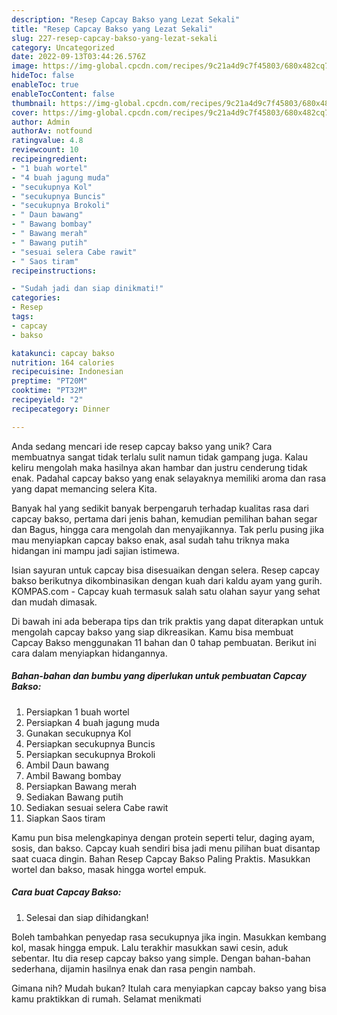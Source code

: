 ```yaml
---
description: "Resep Capcay Bakso yang Lezat Sekali"
title: "Resep Capcay Bakso yang Lezat Sekali"
slug: 227-resep-capcay-bakso-yang-lezat-sekali
category: Uncategorized
date: 2022-09-13T03:44:26.576Z
image: https://img-global.cpcdn.com/recipes/9c21a4d9c7f45803/680x482cq70/capcay-bakso-foto-resep-utama.jpg
hideToc: false
enableToc: true
enableTocContent: false
thumbnail: https://img-global.cpcdn.com/recipes/9c21a4d9c7f45803/680x482cq70/capcay-bakso-foto-resep-utama.jpg
cover: https://img-global.cpcdn.com/recipes/9c21a4d9c7f45803/680x482cq70/capcay-bakso-foto-resep-utama.jpg
author: Admin
authorAv: notfound
ratingvalue: 4.8
reviewcount: 10
recipeingredient:
- "1 buah wortel"
- "4 buah jagung muda"
- "secukupnya Kol"
- "secukupnya Buncis"
- "secukupnya Brokoli"
- " Daun bawang"
- " Bawang bombay"
- " Bawang merah"
- " Bawang putih"
- "sesuai selera Cabe rawit"
- " Saos tiram"
recipeinstructions:

- "Sudah jadi dan siap dinikmati!"
categories:
- Resep
tags:
- capcay
- bakso

katakunci: capcay bakso 
nutrition: 164 calories
recipecuisine: Indonesian
preptime: "PT20M"
cooktime: "PT32M"
recipeyield: "2"
recipecategory: Dinner

---
```





Anda sedang mencari ide resep capcay bakso yang unik? Cara membuatnya sangat tidak terlalu sulit namun tidak gampang juga. Kalau keliru mengolah maka hasilnya akan hambar dan justru cenderung tidak enak. Padahal capcay bakso yang enak selayaknya memiliki aroma dan rasa yang dapat memancing selera Kita.





Banyak hal yang sedikit banyak berpengaruh terhadap kualitas rasa dari capcay bakso, pertama dari jenis bahan, kemudian pemilihan bahan segar dan Bagus, hingga cara mengolah dan menyajikannya. Tak perlu pusing jika mau menyiapkan capcay bakso enak,      asal sudah tahu triknya maka hidangan ini mampu jadi sajian istimewa.














Isian sayuran untuk capcay bisa disesuaikan dengan selera. Resep capcay bakso berikutnya dikombinasikan dengan kuah dari kaldu ayam yang gurih. KOMPAS.com - Capcay kuah termasuk salah satu olahan sayur yang sehat dan mudah dimasak.






Di bawah ini ada beberapa tips dan trik praktis yang dapat diterapkan untuk mengolah capcay bakso yang siap dikreasikan. Kamu bisa membuat Capcay Bakso menggunakan 11 bahan dan 0 tahap pembuatan. Berikut ini cara dalam menyiapkan hidangannya.

<!--inarticleads1-->

##### Bahan-bahan dan bumbu yang diperlukan untuk pembuatan Capcay Bakso:

1. Persiapkan 1 buah wortel
1. Persiapkan 4 buah jagung muda
1. Gunakan secukupnya Kol
1. Persiapkan secukupnya Buncis
1. Persiapkan secukupnya Brokoli
1. Ambil  Daun bawang
1. Ambil  Bawang bombay
1. Persiapkan  Bawang merah
1. Sediakan  Bawang putih
1. Sediakan sesuai selera Cabe rawit
1. Siapkan  Saos tiram


Kamu pun bisa melengkapinya dengan protein seperti telur, daging ayam, sosis, dan bakso. Capcay kuah sendiri bisa jadi menu pilihan buat disantap saat cuaca dingin. Bahan Resep Capcay Bakso Paling Praktis. Masukkan wortel dan bakso, masak hingga wortel empuk. 

<!--inarticleads2-->

##### Cara buat Capcay Bakso:


1. Selesai dan siap dihidangkan!

Boleh tambahkan penyedap rasa secukupnya jika ingin. Masukkan kembang kol, masak hingga empuk. Lalu terakhir masukkan sawi cesin, aduk sebentar. Itu dia resep capcay bakso yang simple. Dengan bahan-bahan sederhana, dijamin hasilnya enak dan rasa pengin nambah. 

Gimana nih? Mudah bukan? Itulah cara menyiapkan capcay bakso yang bisa kamu praktikkan di rumah. Selamat menikmati
